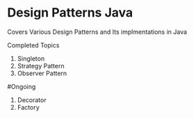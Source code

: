 # Design Patterns Java
Covers Various Design Patterns and Its implmentations in Java

Completed Topics

1. Singleton
2. Strategy Pattern
3. Observer Pattern

#Ongoing
1. Decorator
2. Factory


